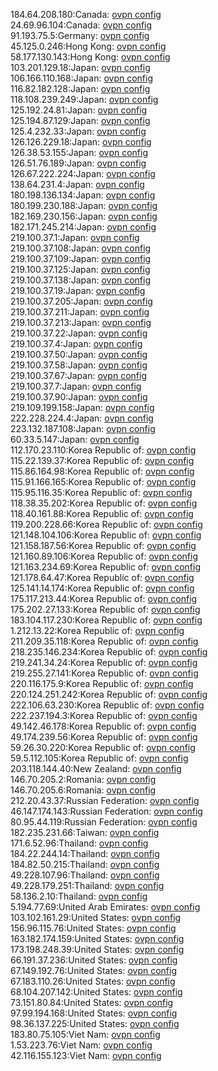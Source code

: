 184.64.208.180:Canada: [ovpn config](vpn/184_64_208_180.ovpn)  
24.69.96.104:Canada: [ovpn config](vpn/24_69_96_104.ovpn)  
91.193.75.5:Germany: [ovpn config](vpn/91_193_75_5.ovpn)  
45.125.0.246:Hong Kong: [ovpn config](vpn/45_125_0_246.ovpn)  
58.177.130.143:Hong Kong: [ovpn config](vpn/58_177_130_143.ovpn)  
103.201.129.18:Japan: [ovpn config](vpn/103_201_129_18.ovpn)  
106.166.110.168:Japan: [ovpn config](vpn/106_166_110_168.ovpn)  
116.82.182.128:Japan: [ovpn config](vpn/116_82_182_128.ovpn)  
118.108.239.249:Japan: [ovpn config](vpn/118_108_239_249.ovpn)  
125.192.24.81:Japan: [ovpn config](vpn/125_192_24_81.ovpn)  
125.194.87.129:Japan: [ovpn config](vpn/125_194_87_129.ovpn)  
125.4.232.33:Japan: [ovpn config](vpn/125_4_232_33.ovpn)  
126.126.229.18:Japan: [ovpn config](vpn/126_126_229_18.ovpn)  
126.38.53.155:Japan: [ovpn config](vpn/126_38_53_155.ovpn)  
126.51.76.189:Japan: [ovpn config](vpn/126_51_76_189.ovpn)  
126.67.222.224:Japan: [ovpn config](vpn/126_67_222_224.ovpn)  
138.64.231.4:Japan: [ovpn config](vpn/138_64_231_4.ovpn)  
180.198.136.134:Japan: [ovpn config](vpn/180_198_136_134.ovpn)  
180.199.230.188:Japan: [ovpn config](vpn/180_199_230_188.ovpn)  
182.169.230.156:Japan: [ovpn config](vpn/182_169_230_156.ovpn)  
182.171.245.214:Japan: [ovpn config](vpn/182_171_245_214.ovpn)  
219.100.37.1:Japan: [ovpn config](vpn/219_100_37_1.ovpn)  
219.100.37.108:Japan: [ovpn config](vpn/219_100_37_108.ovpn)  
219.100.37.109:Japan: [ovpn config](vpn/219_100_37_109.ovpn)  
219.100.37.125:Japan: [ovpn config](vpn/219_100_37_125.ovpn)  
219.100.37.138:Japan: [ovpn config](vpn/219_100_37_138.ovpn)  
219.100.37.19:Japan: [ovpn config](vpn/219_100_37_19.ovpn)  
219.100.37.205:Japan: [ovpn config](vpn/219_100_37_205.ovpn)  
219.100.37.211:Japan: [ovpn config](vpn/219_100_37_211.ovpn)  
219.100.37.213:Japan: [ovpn config](vpn/219_100_37_213.ovpn)  
219.100.37.22:Japan: [ovpn config](vpn/219_100_37_22.ovpn)  
219.100.37.4:Japan: [ovpn config](vpn/219_100_37_4.ovpn)  
219.100.37.50:Japan: [ovpn config](vpn/219_100_37_50.ovpn)  
219.100.37.58:Japan: [ovpn config](vpn/219_100_37_58.ovpn)  
219.100.37.67:Japan: [ovpn config](vpn/219_100_37_67.ovpn)  
219.100.37.7:Japan: [ovpn config](vpn/219_100_37_7.ovpn)  
219.100.37.90:Japan: [ovpn config](vpn/219_100_37_90.ovpn)  
219.109.199.158:Japan: [ovpn config](vpn/219_109_199_158.ovpn)  
222.228.224.4:Japan: [ovpn config](vpn/222_228_224_4.ovpn)  
223.132.187.108:Japan: [ovpn config](vpn/223_132_187_108.ovpn)  
60.33.5.147:Japan: [ovpn config](vpn/60_33_5_147.ovpn)  
112.170.23.110:Korea Republic of: [ovpn config](vpn/112_170_23_110.ovpn)  
115.22.139.37:Korea Republic of: [ovpn config](vpn/115_22_139_37.ovpn)  
115.86.164.98:Korea Republic of: [ovpn config](vpn/115_86_164_98.ovpn)  
115.91.166.165:Korea Republic of: [ovpn config](vpn/115_91_166_165.ovpn)  
115.95.116.35:Korea Republic of: [ovpn config](vpn/115_95_116_35.ovpn)  
118.38.35.202:Korea Republic of: [ovpn config](vpn/118_38_35_202.ovpn)  
118.40.161.88:Korea Republic of: [ovpn config](vpn/118_40_161_88.ovpn)  
119.200.228.66:Korea Republic of: [ovpn config](vpn/119_200_228_66.ovpn)  
121.148.104.106:Korea Republic of: [ovpn config](vpn/121_148_104_106.ovpn)  
121.158.187.56:Korea Republic of: [ovpn config](vpn/121_158_187_56.ovpn)  
121.160.89.106:Korea Republic of: [ovpn config](vpn/121_160_89_106.ovpn)  
121.163.234.69:Korea Republic of: [ovpn config](vpn/121_163_234_69.ovpn)  
121.178.64.47:Korea Republic of: [ovpn config](vpn/121_178_64_47.ovpn)  
125.141.14.174:Korea Republic of: [ovpn config](vpn/125_141_14_174.ovpn)  
175.117.213.44:Korea Republic of: [ovpn config](vpn/175_117_213_44.ovpn)  
175.202.27.133:Korea Republic of: [ovpn config](vpn/175_202_27_133.ovpn)  
183.104.117.230:Korea Republic of: [ovpn config](vpn/183_104_117_230.ovpn)  
1.212.13.22:Korea Republic of: [ovpn config](vpn/1_212_13_22.ovpn)  
211.209.35.118:Korea Republic of: [ovpn config](vpn/211_209_35_118.ovpn)  
218.235.146.234:Korea Republic of: [ovpn config](vpn/218_235_146_234.ovpn)  
219.241.34.24:Korea Republic of: [ovpn config](vpn/219_241_34_24.ovpn)  
219.255.27.141:Korea Republic of: [ovpn config](vpn/219_255_27_141.ovpn)  
220.116.175.9:Korea Republic of: [ovpn config](vpn/220_116_175_9.ovpn)  
220.124.251.242:Korea Republic of: [ovpn config](vpn/220_124_251_242.ovpn)  
222.106.63.230:Korea Republic of: [ovpn config](vpn/222_106_63_230.ovpn)  
222.237.194.3:Korea Republic of: [ovpn config](vpn/222_237_194_3.ovpn)  
49.142.46.178:Korea Republic of: [ovpn config](vpn/49_142_46_178.ovpn)  
49.174.239.56:Korea Republic of: [ovpn config](vpn/49_174_239_56.ovpn)  
59.26.30.220:Korea Republic of: [ovpn config](vpn/59_26_30_220.ovpn)  
59.5.112.105:Korea Republic of: [ovpn config](vpn/59_5_112_105.ovpn)  
203.118.144.40:New Zealand: [ovpn config](vpn/203_118_144_40.ovpn)  
146.70.205.2:Romania: [ovpn config](vpn/146_70_205_2.ovpn)  
146.70.205.6:Romania: [ovpn config](vpn/146_70_205_6.ovpn)  
212.20.43.37:Russian Federation: [ovpn config](vpn/212_20_43_37.ovpn)  
46.147.174.143:Russian Federation: [ovpn config](vpn/46_147_174_143.ovpn)  
80.95.44.119:Russian Federation: [ovpn config](vpn/80_95_44_119.ovpn)  
182.235.231.66:Taiwan: [ovpn config](vpn/182_235_231_66.ovpn)  
171.6.52.96:Thailand: [ovpn config](vpn/171_6_52_96.ovpn)  
184.22.244.14:Thailand: [ovpn config](vpn/184_22_244_14.ovpn)  
184.82.50.215:Thailand: [ovpn config](vpn/184_82_50_215.ovpn)  
49.228.107.96:Thailand: [ovpn config](vpn/49_228_107_96.ovpn)  
49.228.179.251:Thailand: [ovpn config](vpn/49_228_179_251.ovpn)  
58.136.2.10:Thailand: [ovpn config](vpn/58_136_2_10.ovpn)  
5.194.77.69:United Arab Emirates: [ovpn config](vpn/5_194_77_69.ovpn)  
103.102.161.29:United States: [ovpn config](vpn/103_102_161_29.ovpn)  
156.96.115.76:United States: [ovpn config](vpn/156_96_115_76.ovpn)  
163.182.174.159:United States: [ovpn config](vpn/163_182_174_159.ovpn)  
173.198.248.39:United States: [ovpn config](vpn/173_198_248_39.ovpn)  
66.191.37.236:United States: [ovpn config](vpn/66_191_37_236.ovpn)  
67.149.192.76:United States: [ovpn config](vpn/67_149_192_76.ovpn)  
67.183.110.26:United States: [ovpn config](vpn/67_183_110_26.ovpn)  
68.104.207.142:United States: [ovpn config](vpn/68_104_207_142.ovpn)  
73.151.80.84:United States: [ovpn config](vpn/73_151_80_84.ovpn)  
97.99.194.168:United States: [ovpn config](vpn/97_99_194_168.ovpn)  
98.36.137.225:United States: [ovpn config](vpn/98_36_137_225.ovpn)  
183.80.75.105:Viet Nam: [ovpn config](vpn/183_80_75_105.ovpn)  
1.53.223.76:Viet Nam: [ovpn config](vpn/1_53_223_76.ovpn)  
42.116.155.123:Viet Nam: [ovpn config](vpn/42_116_155_123.ovpn)  
